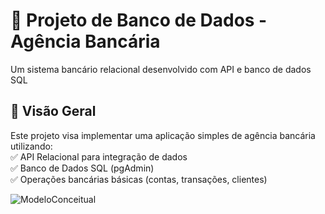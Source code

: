 # 🏦 Projeto de Banco de Dados - Agência Bancária

Um sistema bancário relacional desenvolvido com API e banco de dados SQL

## 📌 Visão Geral

Este projeto visa implementar uma aplicação simples de agência bancária utilizando:  
✅ API Relacional para integração de dados  
✅ Banco de Dados SQL (pgAdmin)   
✅ Operações bancárias básicas (contas, transações, clientes)  

![ModeloConceitual](https://github.com/deboralawall/BAN1/assets/86936640/87a07f30-055e-44d0-9f71-bfb4695efc57)
